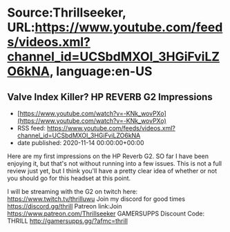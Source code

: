 # Source:Thrillseeker, URL:https://www.youtube.com/feeds/videos.xml?channel_id=UCSbdMXOI_3HGiFviLZO6kNA, language:en-US

## Valve Index Killer? HP REVERB G2 Impressions
 - [https://www.youtube.com/watch?v=-KNk_wovPXo](https://www.youtube.com/watch?v=-KNk_wovPXo)
 - RSS feed: https://www.youtube.com/feeds/videos.xml?channel_id=UCSbdMXOI_3HGiFviLZO6kNA
 - date published: 2020-11-14 00:00:00+00:00

Here are my first impressions on the HP Reverb G2. SO far I have been enjoying it, but that's not without running into a few issues. This is not a full review just yet, but I think you'll have a pretty clear idea of whether or not you should go for this headset at this point.

I will be streaming with the G2 on twitch here:
https://www.twitch.tv/thrilluwu
Join my discord for good times
https://discord.gg/thrill
Patreon link:Join
https://www.patreon.com/Thrillseeker
GAMERSUPPS Discount Code: THRILL
http://gamersupps.gg/?afmc=thrill

